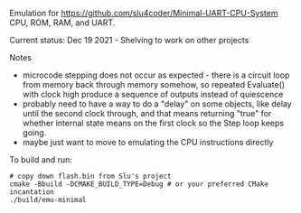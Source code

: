 Emulation for https://github.com/slu4coder/Minimal-UART-CPU-System CPU, ROM, RAM, and UART.

Current status: Dec 19 2021 - Shelving to work on other projects

Notes
* microcode stepping does not occur as expected - there is a circuit loop from memory back through memory somehow, so repeated Evaluate() with clock high produce a sequence of outputs instead of quiescence
* probably need to have a way to do a "delay" on some objects, like delay until the second clock through, and that means returning "true" for whether internal state means on the first clock so the Step loop keeps going.
* maybe just want to move to emulating the CPU instructions directly

To build and run:
```
# copy down flash.bin from Slu's project
cmake -Bbuild -DCMAKE_BUILD_TYPE=Debug # or your preferred CMake incantation
./build/emu-minimal
